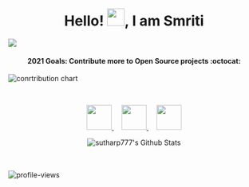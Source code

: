 
<p align="center">
  <h1 align="center">Hello! <img src="https://github.com/TheDudeThatCode/TheDudeThatCode/blob/master/Assets/Hi.gif" width="35px">, I am Smriti </h1>
</p>



![](https://raw.githubusercontent.com/metoop/shravan20/main/assets/header.png)

<!--
<h4 align="center"> I’m currently working on :octocat: <a href="https://www.ideseven.live/">online web ide</a>
  </h4>
-->  
<h4 align="center">
    <b> 2021 Goals: Contribute more to Open Source projects :octocat: </b>
</h4>

![conrtribution chart](https://user-images.githubusercontent.com/49487927/111588608-cc522f80-87e9-11eb-9018-e2aa406ea2c3.gif)

<br>

<p align="center">
  

  <a title="LinkedIn" href="https://www.linkedin.com/in/smriti-tiwari-2016/">
    <img src="https://cdn4.iconfinder.com/data/icons/social-media-and-logos-11/32/Logo_LinkedIn-512.png" width="50" height="50" />
  </a>
  &nbsp;
  &nbsp;
  
  <a title="Email" href="mailto:smrititiwari2016@gmail.com">
    <img src="https://cdn4.iconfinder.com/data/icons/social-media-and-logos-11/32/Logo_Gmail_envelope_letter_email-512.png" width="50" height="50" />
  </a>
  &nbsp;
  &nbsp;
  
  
  
  <a title="Twitter" href="https://twitter.com/Smriti_Tiwari_">
    <img src="https://cdn4.iconfinder.com/data/icons/social-media-and-logos-11/32/Logo_Twitter_bird-512.png" width="50" height="50" />
  </a>
</p>

<!--
<p align="center">
    <img align="center" alt="sutharp777's Github Stats" src="https://github-readme-stats.vercel.app/api?username=seepls&show_icons=true&hide_border=true" />
</p>
-->
<p align="center">
    <img align="center" alt="sutharp777's Github Stats" src="https://github-readme-streak-stats.herokuapp.com/?user=seepls" />
</p>
<br>
<br>
<img src="https://komarev.com/ghpvc/?username=seepls&color=blueviolet" alt="profile-views">
